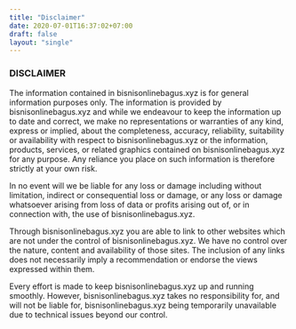 ```yaml
---
title: "Disclaimer"
date: 2020-07-01T16:37:02+07:00
draft: false
layout: "single"
---
```


### DISCLAIMER

The information contained in bisnisonlinebagus.xyz is for general information purposes only. The information is provided by bisnisonlinebagus.xyz and while we endeavour to keep the information up to date and correct, we make no representations or warranties of any kind, express or implied, about the completeness, accuracy, reliability, suitability or availability with respect to bisnisonlinebagus.xyz or the information, products, services, or related graphics contained on bisnisonlinebagus.xyz for any purpose. Any reliance you place on such information is therefore strictly at your own risk.

In no event will we be liable for any loss or damage including without limitation, indirect or consequential loss or damage, or any loss or damage whatsoever arising from loss of data or profits arising out of, or in connection with, the use of bisnisonlinebagus.xyz.

Through bisnisonlinebagus.xyz you are able to link to other websites which are not under the control of bisnisonlinebagus.xyz. We have no control over the nature, content and availability of those sites. The inclusion of any links does not necessarily imply a recommendation or endorse the views expressed within them.

Every effort is made to keep bisnisonlinebagus.xyz up and running smoothly. However, bisnisonlinebagus.xyz takes no responsibility for, and will not be liable for, bisnisonlinebagus.xyz being temporarily unavailable due to technical issues beyond our control.